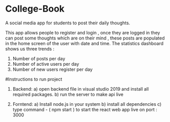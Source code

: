 # College-Book
A social media app for students to post their daily thoughts.

This app allows people to register and login , once they are logged in they can post some thoughts which are on their mind , 
these posts are populated in the home screen of the user with date and time.
The statistics dashboard shows us three trends :
1) Number of posts per day
2) Number of active users per day
3) Number of new users register per day

#Instructions to run project

1. Backend:
a) open backend file in visual studio 2019 and install all required packages.
b) run the server to make api live

2. Forntend:
a) Install node.js in your system
b) install all dependencies 
c) type command - ( npm start ) to start the react web app live on port : 3000
